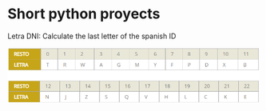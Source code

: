 # Short python proyects

Letra DNI: Calculate the last letter of the spanish ID

![Portada](https://raw.githubusercontent.com/allarabuendia/lil_proyects/master/letras_dni.PNG)
